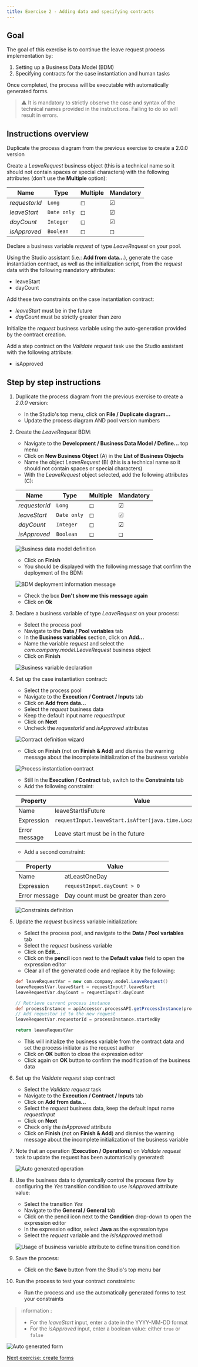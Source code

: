 ```yaml
---
title: Exercise 2 - Adding data and specifying contracts
---
```


## Goal

The goal of this exercise is to continue the leave request process implementation by:

1. Setting up a Business Data Model (BDM)
1. Specifying contracts for the case instantiation and human tasks

Once completed, the process will be executable with automatically generated forms.

> ⚠ It is mandatory to strictly observe the case and syntax of the technical names provided in the instructions. Failing to do so will result in errors.

## Instructions overview

Duplicate the process diagram from the previous exercise to create a 2.0.0 version

Create a *LeaveRequest* business object (this is a technical name so it should not contain spaces or special characters) with the following attributes (don't use the **Multiple** option):

Name | Type | Multiple | Mandatory
---- | ---- | -------- | ---------
*requestorId* | `Long` | ◻ | ☑
*leaveStart* | `Date only` | ◻ | ☑
*dayCount* | `Integer` | ◻ | ☑
*isApproved* | `Boolean` | ◻ | ◻

Declare a business variable *request* of type *LeaveRequest* on your pool.

Using the Studio assistant (i.e.: **Add from data...**), generate the case instantiation contract, as well as the initialization script, from the *request* data with the following mandatory attributes:

- leaveStart
- dayCount

Add these two constraints on the case instantiation contract:

- *leaveStart* must be in the future
- *dayCount* must be strictly greater than zero

Initialize the *request* business variable using the auto-generation provided by the contract creation.

Add a step contract on the *Validate request* task use the Studio assistant with the following attribute:

- isApproved

## Step by step instructions

1. Duplicate the process diagram from the previous exercise to create a *2.0.0* version:
   - In the Studio's top menu, click on **File / Duplicate diagram...**
   - Update the process diagram AND pool version numbers
1. Create the *LeaveRequest* BDM:
   - Navigate to the **Development / Business Data Model / Define...** top menu
   - Click on **New Business Object** (A) in the **List of Business Objects**
   - Name the object *LeaveRequest* (B) (this is a technical name so it should not contain spaces or special characters)
   - With the *LeaveRequest* object selected, add the following attributes (C):

   Name | Type | Multiple | Mandatory
   ---- | ---- | -------- | ---------
   *requestorId* | `Long` | ◻ | ☑
   *leaveStart* | `Date only` | ◻ | ☑
   *dayCount* | `Integer` | ◻ | ☑
   *isApproved* | `Boolean` | ◻ | ◻

   ![Business data model definition](images/ex02/ex2_01.png)
    
   - Click on **Finish**
   - You should be displayed with the following message that confirm the deployment of the BDM:
   
   ![BDM deployment information message](images/ex02/ex2_10.png)
   
   - Check the box **Don't show me this message again**
   - Click on **Ok**
1. Declare a business variable of type *LeaveRequest* on your process:
   - Select the process pool
   - Navigate to the **Data / Pool variables** tab
   - In the **Business variables** section, click on **Add...**
   - Name the variable *request* and select the *com.company.model.LeaveRequest* business object
   - Click on **Finish**
   
   ![Business variable declaration](images/ex02/ex2_02.png)
   
1. Set up the case instantiation contract:
   - Select the process pool
   - Navigate to the **Execution / Contract / Inputs** tab
   - Click on **Add from data...**
   - Select the *request* business data
   - Keep the default input name *requestInput*
   - Click on **Next**
   - Uncheck the *requestorId* and *isApproved* attributes   
   
   ![Contract definition wizard](images/ex02/ex2_03.png)
   
   - Click on **Finish** (not on **Finish & Add**) and dismiss the warning message about the incomplete initialization of the business variable
   
   ![Process instantiation contract](images/ex02/ex2_04.png)
   
   - Still in the **Execution / Contract** tab, switch to the **Constraints** tab
   - Add the following constraint:

   Property | Value
   -------- | -----
   Name | leaveStartIsFuture
   Expression | `requestInput.leaveStart.isAfter(java.time.LocalDate.now())`
   Error message | Leave start must be in the future
   
   - Add a second constraint:
   
   Property | Value
   -------- | -----
   Name | atLeastOneDay
   Expression | `requestInput.dayCount > 0`
   Error message | Day count must be greater than zero
   
   ![Constraints definition](images/ex02/ex2_05.png)

1. Update the *request* business variable initialization:
   - Select the process pool, and navigate to the **Data / Pool variables** tab
   - Select the *request* business variable
   - Click on **Edit...**
   - Click on the **pencil** icon next to the **Default value** field to open the expression editor
   - Clear all of the generated code and replace it by the following:

   ```groovy
   def leaveRequestVar = new com.company.model.LeaveRequest()
   leaveRequestVar.leaveStart = requestInput?.leaveStart
   leaveRequestVar.dayCount = requestInput?.dayCount

   // Retrieve current process instance
   def processInstance = apiAccessor.processAPI.getProcessInstance(processInstanceId)
   // Add requestor id to the new request
   leaveRequestVar.requestorId = processInstance.startedBy

   return leaveRequestVar
   ```
   
   - This will initialize the business variable from the contract data and set the process initiator as the request author
   - Click on **OK** button to close the expression editor
   - Click again on **OK** button to confirm the modification of the business data

1. Set up the *Validate request* step contract
   - Select the *Validate request* task
   - Navigate to the **Execution / Contract / Inputs** tab
   - Click on **Add from data...**
   - Select the *request* business data, keep the default input name *requestInput*
   - Click on **Next**
   - Check only the *isApproved* attribute
   - Click on **Finish** (not on **Finish & Add**) and dismiss the warning message about the incomplete initialization of the business variable

1. Note that an operation (**Execution / Operations**) on *Validate request* task to update the request has been automatically generated:
   
   ![Auto generated operation](images/ex02/ex2_06.png)

1. Use the business data to dynamically control the process flow by configuring the *Yes* transition condition to use *isApproved* attribute value:
   - Select the transition *Yes*
   - Navigate to the **General / General** tab
   - Click on the pencil icon next to the **Condition** drop-down to open the expression editor
   - In the expression editor, select **Java** as the expression type
   - Select the *request* variable and the *isIsApproved* method
   
   ![Usage of business variable attribute to define transition condition](images/ex02/ex2_07.png)
   
1. Save the process:
   - Click on the **Save** button from the Studio's top menu bar

1. Run the process to test your contract constraints:
   - Run the process and use the automatically generated forms to test your constraints

> ℹnformation :
> - For the *leaveStart* input, enter a date in the YYYY-MM-DD format
> - For the *isApproved* input, enter a boolean value: either `true` or `false`

   ![Auto generated form](images/ex02/ex2_08.png)

[Next exercise: create forms](03-forms)
